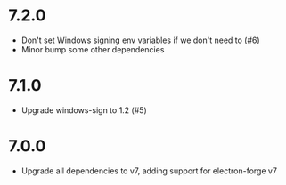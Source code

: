 # 7.2.0
- Don't set Windows signing env variables if we don't need to (#6)
- Minor bump some other dependencies

# 7.1.0
- Upgrade windows-sign to 1.2 (#5)

# 7.0.0
- Upgrade all dependencies to v7, adding support for electron-forge v7
